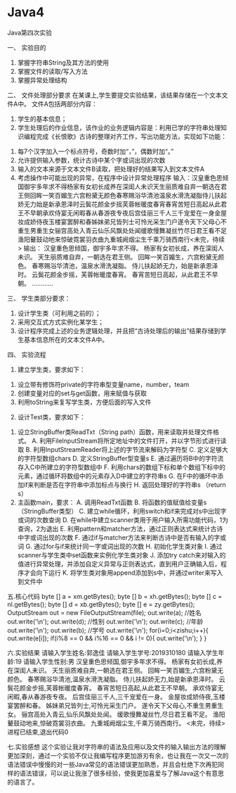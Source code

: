 # Java4
Java第四次实验

一、 实验目的
1. 掌握字符串String及其方法的使用
2. 掌握文件的读取/写入方法
3. 掌握异常处理结构

二、 文件处理部分要求
在某课上,学生要提交实验结果，该结果存储在一个文本文件A中。
文件A包括两部分内容：
1. 学生的基本信息；
2. 学生处理后的作业信息，该作业的业务逻辑内容是：利用已学的字符串处理知识编程完成《长恨歌》古诗的整理对齐工作，写出功能方法，实现如下功能：
1) 每7个汉字加入一个标点符号，奇数时加“，”，偶数时加“。”
2) 允许提供输入参数，统计古诗中某个字或词出现的次数
3) 输入的文本来源于文本文件B读取，把处理好的结果写入到文本文件A
4) 考虑操作中可能出现的异常，在程序中设计异常处理程序
输入：汉皇重色思倾国御宇多年求不得杨家有女初长成养在深闺人未识天生丽质难自弃一朝选在君王侧回眸一笑百媚生六宫粉黛无颜色春寒赐浴华清池温泉水滑洗凝脂侍儿扶起娇无力始是新承恩泽时云鬓花颜金步摇芙蓉帐暖度春宵春宵苦短日高起从此君王不早朝承欢侍宴无闲暇春从春游夜专夜后宫佳丽三千人三千宠爱在一身金屋妆成娇侍夜玉楼宴罢醉和春姊妹弟兄皆列士可怜光采生门户遂令天下父母心不重生男重生女骊宫高处入青云仙乐风飘处处闻缓歌慢舞凝丝竹尽日君王看不足渔阳鼙鼓动地来惊破霓裳羽衣曲九重城阙烟尘生千乘万骑西南行<未完，待续>
输出：
汉皇重色思倾国，御宇多年求不得。
杨家有女初长成，养在深闺人未识。
天生丽质难自弃，一朝选在君王侧。
回眸一笑百媚生，六宫粉黛无颜色。
春寒赐浴华清池，温泉水滑洗凝脂。
侍儿扶起娇无力，始是新承恩泽时。
云鬓花颜金步摇，芙蓉帐暖度春宵。
春宵苦短日高起，从此君王不早朝。
…………

三、 学生类部分要求：
1. 设计学生类（可利用之前的）；
2. 采用交互式方式实例化某学生；
3. 设计程序完成上述的业务逻辑处理，并且把“古诗处理后的输出”结果存储到学生基本信息所在的文本文件A中。

四、 实验流程
1. 建立学生类，要求如下：
1) 设立带有修饰符private的字符串型变量name，number，team
2) 创建变量对应的set与get函数，用来赋值与获取
3) 利用toString来复写学生类，方便后面的写入文件
2. 设计Test类，要求如下：
1) 设立StringBuffer类ReadTxt（String path）函数，用来读取并处理文件格式。
A. 利用FileInputStream将所定地址中的文件打开，并以字节形式进行读取
B. 利用InputStreamReader将上述的字节流来解码为字符型
C. 定义足够大的字符型数组chars
D. 定义StringBuffer型变量s
E. 通过遍历将B中的字符流存入C中所建立的字符型数组中
F. 利用chars的数组下标和单个数组下标中的元素，通过循环将数组中的元素存入D中建立的字符串s
G. 在F中的循环中添加if来判断是否在字符串中添加标点与换行
H. 返回处理好的字符串s （return s）
2) 主函数main，要求：
A. 调用ReadTxt函数
B. 将函数的值赋值给变量s（StringBuffer类型）
C. 建立while循环，利用switch和if来完成对s中出现字或词的次数查询
D. 在while中建立scanner类用于用户输入所需功能代码，1为查询，2为退出
E. 利用pattern和matcher方法，通过正则表达式来统计古诗中字或词出现的次数
F. 通过if与matcher方法来判断古诗中是否有输入的字或词
G. 通过for与if来统计同一字或词出现的次数
H. 初始化学生类对象
I. 通过scanner与学生类中set函数来实例化学生类对象
J. 添加try catch来对输入的值进行异常处理，并添加自定义异常与正则表达式，直到用户正确输入后，程序才会向下运行
K. 将学生类对象用append添加到s中，并通过writer来写入到文件中

 五.核心代码
byte [] a = xm.getBytes();
byte [] b = xh.getBytes();
byte [] c = nl.getBytes();
byte [] d = xb.getBytes();
byte [] e = zy.getBytes();
OutputStream out = new FileOutputStream(file);
out.write(a);  //姓名
out.write('\n');
out.write(d);  //性别
out.write('\n');
out.write(c);  //年龄
out.write('\n');
out.write(b);  //学号
out.write('\n');
for(i=0;i<zishu;i++){
    out.write(e[i]);
    if(i%8 == 0 && i%16 == 0 && i != 0){
        out.write('\n');
    }
}
 
 六.实验结果
 请输入学生姓名:郭逸佳
请输入学生学号:2019310180
请输入学生年龄:19
请输入学生性别:男
汉皇重色思倾国,御宇多年求不得。
杨家有女初长成,养在深闺人未识。
天生丽质难自弃,一朝选在君王侧。
回眸一笑百媚生,六宫粉黛无颜色。
春寒赐浴华清池,温泉水滑洗凝脂。
侍儿扶起娇无力,始是新承恩泽时。
云鬓花颜金步摇,芙蓉帐暖度春宵。
春宵苦短日高起,从此君王不早朝。
承欢侍宴无闲暇,春从春游夜专夜。
后宫佳丽三千人,三千宠爱在一身。
金屋妆成娇侍夜,玉楼宴罢醉和春。
姊妹弟兄皆列士,可怜光采生门户。
遂令天下父母心,不重生男重生女。
骊宫高处入青云,仙乐风飘处处闻。
缓歌慢舞凝丝竹,尽日君王看不足。
渔阳鼙鼓动地来,惊破霓裳羽衣曲。
九重城阙烟尘生,千乘万骑西南行。
<未完，待续>
进程已结束,退出代码0

 七.实验感想
 这个实验让我对字符串的语法及应用以及文件的输入输出方法的理解更加深刻，通过一个实验不仅让我编写程序更加游刃有余，也让我在一次又一次的语法错误中慢慢的对一些Java常见的语法错误更加熟悉，并且会杜绝下次再犯同样的语法错误，可以说让我涨了很多经验，使我更加喜爱与了解Java这个有意思的语言了。
